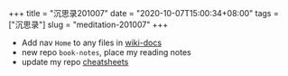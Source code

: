 +++
title = "沉思录201007"
date = "2020-10-07T15:00:34+08:00"
tags = ["沉思录"]
slug = "meditation-201007"
+++

- Add nav `Home` to any files in [wiki-docs](https://github.com/Gaotianhe/wiki-docs)
- new repo `book-notes`, place my reading notes
- update my repo [cheatsheets](https://github.com/Gaotianhe/cheatsheets)
